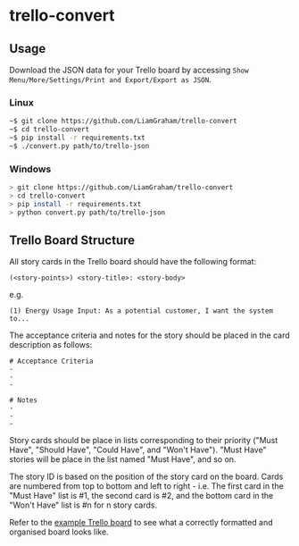 # trello-convert

## Usage

Download the JSON data for your Trello board by accessing `Show Menu/More/Settings/Print
and Export/Export as JSON`. 

### Linux

```bash
~$ git clone https://github.com/LiamGraham/trello-convert
~$ cd trello-convert
~$ pip install -r requirements.txt
~$ ./convert.py path/to/trello-json
```

### Windows

```bash
> git clone https://github.com/LiamGraham/trello-convert
> cd trello-convert
> pip install -r requirements.txt
> python convert.py path/to/trello-json
```

## Trello Board Structure

All story cards in the Trello board should have the following format:

```
(<story-points>) <story-title>: <story-body>
```

e.g. 
```
(1) Energy Usage Input: As a potential customer, I want the system to...
```

The acceptance criteria and notes for the story should be placed in the card description
as follows:

```
# Acceptance Criteria
- 
- 
- 

# Notes
- 
- 
-
```

Story cards should be place in lists corresponding to their priority ("Must Have", "Should
Have", "Could Have", and "Won't Have"). "Must Have" stories will be place in the list
named "Must Have", and so on.

The story ID is based on the position of the story card on the board. Cards are numbered
from top to bottom and left to right - i.e. The first card in the "Must Have" list is
#1, the second card is #2, and the bottom card in the "Won't Have" list is #n for n
story cards. 

Refer to the [example Trello board](https://trello.com/b/VhYYh3YQ/csse3002-example-trello-board) to see what a correctly formatted and organised board
looks like.
